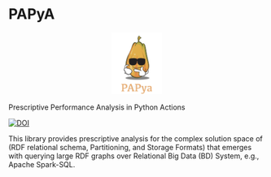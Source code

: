 # PAPyA

<p align="center">
<img src="https://github.com/DataSystemsGroupUT/PAPyA/raw/main/figs/papayalogo.png" width="100"/>
</p>


Prescriptive Performance Analysis in Python Actions 

[![DOI](https://zenodo.org/badge/487547762.svg)](https://zenodo.org/badge/latestdoi/487547762)

This library provides prescriptive analysis for the complex solution space of (RDF relational schema, Partitioning, and Storage Formats) that emerges with querying large RDF graphs over Relational Big Data (BD) System, e.g., Apache Spark-SQL.



